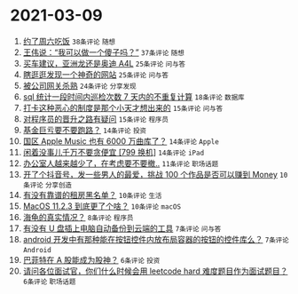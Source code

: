 # 2021-03-09

1. [约了周六吃饭](https://www.v2ex.com/t/759806) `38条评论` `随想`
1. [王伟说：“我可以做一个傻子吗？”](https://www.v2ex.com/t/759805) `37条评论` `随想`
1. [买车建议，亚洲龙还是奥迪 A4L](https://www.v2ex.com/t/759837) `25条评论` `问与答`
1. [瞎逛逛发现一个神奇的网站](https://www.v2ex.com/t/759809) `25条评论` `问与答`
1. [被公司网关杀熟](https://www.v2ex.com/t/759819) `24条评论` `分享发现`
1. [sql 统计一段时间内巡检次数 7 天内的不重复计算](https://www.v2ex.com/t/759812) `18条评论` `数据库`
1. [打卡这种恶心的制度是那个小天才想出来的](https://www.v2ex.com/t/759818) `15条评论` `问与答`
1. [对程序员的晋升之路有疑问](https://www.v2ex.com/t/759815) `15条评论` `程序员`
1. [基金巨亏要不要跑路？](https://www.v2ex.com/t/759849) `14条评论` `投资`
1. [国区 Apple Music 也有 6000 万曲库了？](https://www.v2ex.com/t/759846) `14条评论` `Apple`
1. [闲着没事儿千万不要贪便宜 [799 换机]](https://www.v2ex.com/t/759816) `14条评论` `iPad`
1. [办公室人越来越少了，在考虑要不要撤..](https://www.v2ex.com/t/759820) `11条评论` `职场话题`
1. [开了个抖音号，发一些男人的最爱，挑战 100 个作品是否可以赚到 Money](https://www.v2ex.com/t/759858) `10条评论` `分享创造`
1. [有没有靠谱的租房黑名单？](https://www.v2ex.com/t/759824) `10条评论` `生活`
1. [MacOS 11.2.3 到底更了个啥？](https://www.v2ex.com/t/759822) `10条评论` `macOS`
1. [海龟的真实情况？](https://www.v2ex.com/t/759813) `8条评论` `程序员`
1. [有没有 U 盘插上电脑自动备份到云端的工具](https://www.v2ex.com/t/759852) `7条评论` `问与答`
1. [android 开发中有那种能在按钮控件内放布局容器的按钮的控件库么？](https://www.v2ex.com/t/759828) `7条评论` `Android`
1. [巴菲特在 A 股能成为股神？](https://www.v2ex.com/t/759844) `6条评论` `投资`
1. [请问各位面试官，你们什么时候会用 leetcode hard 难度题目作为面试题目？](https://www.v2ex.com/t/759810) `6条评论` `职场话题`
